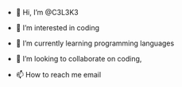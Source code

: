 - 👋 Hi, I’m @C3L3K3
- 👀 I’m interested in coding
- 🌱 I’m currently learning programming languages
- 💞️ I’m looking to collaborate on coding,

- 📫 How to reach me email

<!---
C3L3K3/C3L3K3 is a ✨ special ✨ repository because its `README.md` (this file) appears on your GitHub profile.
You can click the Preview link to take a look at your changes.
--->
